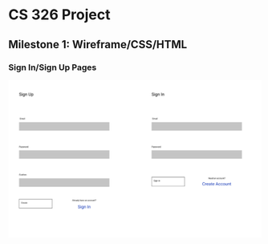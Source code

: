 # CS 326 Project
## Milestone 1: Wireframe/CSS/HTML

### Sign In/Sign Up Pages
![Sign In, Sign Up](/docs/images/SignInSignUpLayout.png "Basic sign in/sign up page")